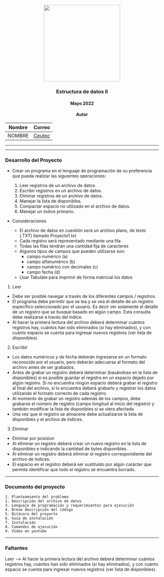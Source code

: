 <div align="center">

<img src="https://upload.wikimedia.org/wikipedia/commons/thumb/8/8d/CEUTEC_HONDURAS.png/1200px-CEUTEC_HONDURAS.png" style="width:250px"> </img>

<!-- Encabezado -->
### Estructura de datos II
#### Mayo 2022
#### Autor 

| Nombre | Correo |
|:-------:|:-----:|
| NOMBRE | [Ceutec](mailto:example@email.com) |

</div>

_____
_____
### Desarrollo del Proyecto
* Crear un programa en el lenguaje de programación de su preferencia que pueda realizar las siguientes operaciones:
    1. Leer registros de un archivo de datos.
    2. Escribir registros en un archivo de datos.
    3. Eliminar registros de un archivo de datos.
    4. Manejar la lista de disponibles.
    5. Compactar espacio no utilizado en el archivo de datos.
    6. Manejar un índice primario.

* Consideraciones
  * El archivo de datos en cuestión será un archivo plano, de texto (.TXT) llamado Proyecto1.txt
  * Cada registro será representado mediante una fila
  * Todas las filas tendrán una cantidad fija de caracteres
  * Algunos tipos de campos que pueden utilizarse son: 
    * campo numérico (a)
    * campo alfanumérico (b) 
    * campo numérico con decimales (c)
    * campo fecha (d)
  * Usar Tabulate para imprimir de forma matricial los datos

1. Leer
  * Debe ser posible navegar a través de los diferentes campos / registros.
  * El programa debe permitir que se lea y se vea el detalle de un registro específico seleccionado por el usuario. Es decir ver solamente el detalle de un registro que se busque basado en algún campo. Esta consulta debe realizarse a través del índice.
  * Al hacer la primera lectura del archivo deberá determinar cuántos registros hay, cuántos han sido eliminados (si hay eliminados), y con cuánto espacio se cuenta para ingresar nuevos registros (ver lista de disponibles).

2. Escribir
  * Los datos numéricos y de fecha deberán ingresarse en un formato reconocido por el usuario, pero deberán adecuarse al formato del archivo antes de ser grabados.
  * Antes de grabar un registro deberá determinar (basándose en la lista de disponibles) si es posible guardar el registro en un espacio dejado por algún registro. Si no encuentra ningún espacio deberá grabar el registro al final del archivo, si lo encuentra deberá grabarlo y registrar los datos utilizando el formato correcto de cada registro.
  * Al momento de grabar un registro además de los campos, debe grabarse el número de registro (campo longitud al inicio del registro) y también modificar la lista de disponibles si se viera afectada
  * Una vez que el registro se almacene debe actualizarse la lista de disponibles y el archivo de índices.

3. Eliminar 
  * Eliminar por posision
  * Al eliminar un registro deberá crear un nuevo registro en la lista de disponibles e indicando la cantidad de bytes disponibles.
  * Al eliminar un registro deberá eliminar el registro correspondiente del archivo de índices.
  * El espacio en el registro deberá ser sustituido por algún carácter que permita identificar que todo el registro se encuentra borrado. 

_____

### Documento del proyecto 
    1. Planteamiento del problema 
    2. Descripción del archivo de datos
    3. Lenguaje de programación y requerimientos para ejecución 
    4. Breve descripción del código 
    5. Bitácora del proyecto
    6. Guía de instalación 
    7. Instalación
    8. Comandos de ejecución
    9. Vídeo en youtube

_____

### Faltantes 
Leer --> Al hacer la primera lectura del archivo deberá determinar cuántos registros
hay, cuántos han sido eliminados (si hay eliminados), y con cuánto
espacio se cuenta para ingresar nuevos registros (ver lista de disponibles).